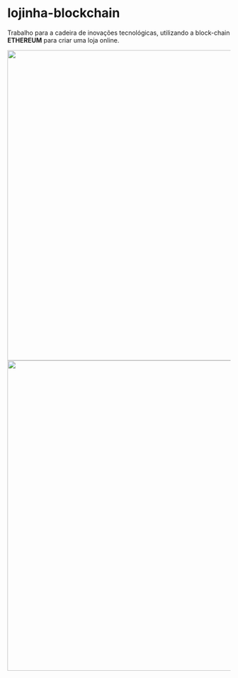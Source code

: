 # lojinha-blockchain

Trabalho para a cadeira de inovações tecnológicas, utilizando a block-chain **ETHEREUM** para criar uma loja online.


<img src="https://user-images.githubusercontent.com/49166263/171679240-7f79f8ac-6cea-451d-8b15-793a60f01be5.jpeg" width="1200" height="700">

<img src="https://user-images.githubusercontent.com/49166263/171681981-952c1376-fd6d-4b2b-9fe6-5ecbf81958a7.jpeg" width="1200" height="700">


